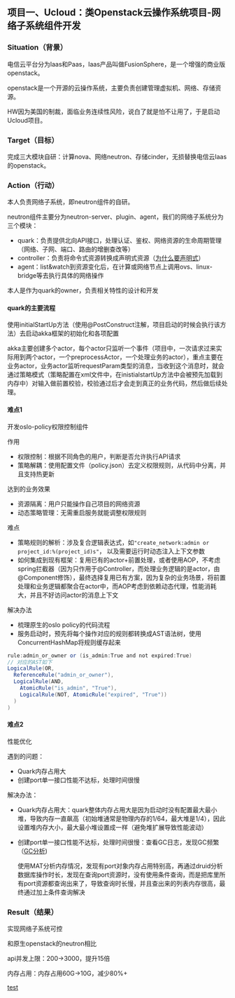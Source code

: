 ## 项目一、Ucloud：类Openstack云操作系统项目-网络子系统组件开发

### Situation（背景）

电信云平台分为Iaas和Paas，Iaas产品叫做FusionSphere，是一个增强的商业版openstack。

openstack是一个开源的云操作系统，主要负责创建管理虚拟机、网络、存储资源。

HW因为美国的制裁，面临业务连续性风险，说白了就是怕不让用了，于是启动Ucloud项目。

### Target（目标）

完成三大模块自研：计算nova、网络neutron、存储cinder，无损替换电信云Iaas的openstack。

### Action（行动）

本人负责网络子系统，即neutron组件的自研。

neutron组件主要分为neutron-server、plugin、agent，我们的网络子系统分为三个模块：

- quark：负责提供北向API接口，处理认证、鉴权、网络资源的生命周期管理（网络、子网、端口、路由的增删查改等）
- controller：负责将命令式资源转换成声明式资源（<u>为什么要声明式</u>）
- agent：list&watch到资源变化后，在计算或网络节点上调用ovs、linux-bridge等去执行具体的网络操作

本人是作为quark的owner，负责相关特性的设计和开发

#### quark的主要流程

使用initialStartUp方法（使用@PostConstruct注解，项目启动的时候会执行该方法）去启动akka框架的初始化和各项配置

akka主要创建多个actor，每个actor只监听一个事件（项目中，一次请求过来实际用到两个actor，一个preprocessActor，一个处理业务的actor），重点主要在业务actor，业务actor监听requestParam类型的消息，当收到这个消息时，就会通过策略模式（策略配置在xml文件中，在inistialstartUp方法中会被预先加载到内存中）对输入做前置校验，校验通过后才会走到真正的业务代码，然后做后续处理。

#### 难点1

开发oslo-policy权限控制组件

作用

- 权限控制：根据不同角色的用户，判断是否允许执行API请求
- 策略解耦：使用配置文件（policy.json）去定义权限规则，从代码中分离，并且支持热更新

达到的业务效果

- 资源隔离：用户只能操作自己项目的网络资源
- 动态策略管理：无需重启服务就能调整权限规则

难点

- 策略规则的解析：涉及复合逻辑表达式，如`"create_network:admin or project_id:%(project_id)s"`， 以及需要运行时动态注入上下文参数
- 如何集成到现有框架：复用已有的actor+前置处理，或者使用AOP，不考虑spring拦截器（因为只作用于@Controller，而处理业务逻辑的是actor，由@Component修饰），最终选择复用已有方案，因为复杂的业务场景，将前置处理和业务逻辑都聚合在actor中，而AOP考虑到依赖动态代理，性能消耗大，并且不好访问actor的消息上下文

解决办法

- 梳理原生的oslo policy的代码流程
- 服务启动时，预先将每个操作对应的规则都转换成AST语法树，使用ConcurrentHashMap将规则缓存起来

```java
rule:admin_or_owner or (is_admin:True and not expired:True)
// 对应的AST如下
LogicalRule(OR,
  ReferenceRule("admin_or_owner"),
  LogicalRule(AND,
    AtomicRule("is_admin", "True"),
    LogicalRule(NOT, AtomicRule("expired", "True"))
  )
)
```

#### 难点2

性能优化

遇到的问题：

- Quark内存占用大
- 创建port单一接口性能不达标，处理时间很慢

解决办法：

- Quark内存占用大：quark整体内存占用大是因为启动时没有配置最大最小堆，导致内存一直飙高（初始堆通常是物理内存的1/64，最大堆是1/4），因此设置堆内存大小，最大最小堆设置成一样（避免堆扩展导致性能波动）

- 创建port单一接口性能不达标，处理时间很慢：查看GC日志，发现GC频繁（[GC分析](#GC分析))

  使用MAT分析内存情况，发现有port对象内存占用特别高，再通过druid分析数据库操作时长，发现在查询port资源时，没有使用条件查询，而是把库里所有port资源都查询出来了，导致查询时长慢，并且查出来的列表内存很高，最终通过加上条件查询解决

### Result（结果）

实现网络子系统可控

和原生openstack的neutron相比

api并发上限：200->3000，提升15倍

内存占用：内存占用60G->10G，减少80%+

[test](Java/JVM/#GC)
